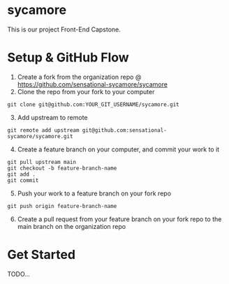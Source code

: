 # sycamore

This is our project Front-End Capstone.

# Setup & GitHub Flow

1. Create a fork from the organization repo @ https://github.com/sensational-sycamore/sycamore
2. Clone the repo from your fork to your computer
```
git clone git@github.com:YOUR_GIT_USERNAME/sycamore.git
```
3. Add upstream to remote
```
git remote add upstream git@github.com:sensational-sycamore/sycamore.git
```
4. Create a feature branch on your computer, and commit your work to it
```
git pull upstream main
git checkout -b feature-branch-name
git add .
git commit
```
5. Push your work to a feature branch on your fork repo
```
git push origin feature-branch-name
```
6. Create a pull request from your feature branch on your fork repo to the main branch on the organization repo



# Get Started

TODO...


